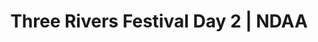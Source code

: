 ---
layout: match
title: Three Rivers Festival Day 2 | NDAA
keywords: NDAA, norwich & district anglers, norwich and district angling, norwich & district, matches, fishing match, match list, match calendar, match listing, ndaa three rivers festival 2024, 2024 ndaa three rivers festival, ndaa 3 rivers festival
match-period: days
sections:
  - title: Match Information
    hash: match-info
    css-class: match-info
    paragraphs:
      - hdr:
        img:
        sentences:
          - txt: Those of you who draw scales on Day 2 please ensure you return them to Match HQ at end of Day 2.
          - txt: Results across all three days will be declared at end of Day 3.
          - txt: Please text **Andy Wilson-Sutter 07990 572729  or email [awilsonsutter@aol.com](mailto:awilsonsutter@aol.com)**, for further information.
#   - title: Match Result
#     hash: match-result
#     paragraphs:
#       - hdr:
#         img:
#         sentences:
#           - txt: Day 2 top six weights shown above.
#           - txt: Three Rivers Festival decided by sections points (then accumulated weight).
#           - txt: Positions after Day 2 shown below.
#   - title: 
#     hash:
#     css-class: table-container
#     paragraphs:
#       - result-file: pairs-r1
---